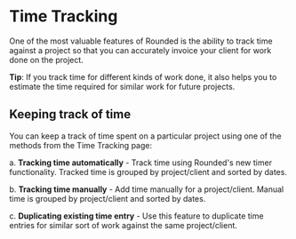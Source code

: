 # Time Tracking

One of the most valuable features of Rounded is the ability to track time against a project so that you can accurately invoice your client for work done on the project. 

**Tip**: If you track time for different kinds of work done, it also helps you to estimate the time required for similar work for future projects.

## Keeping track of time
You can keep a track of time spent on a particular project using one of the methods from the Time Tracking page:

a. **Tracking time automatically** - Track time using Rounded's new timer functionality. Tracked time is grouped by project/client and sorted by dates.

b. **Tracking time manually** - Add time manually for a project/client. Manual time is grouped by project/client and sorted by dates.

c. **Duplicating existing time entry** - Use this feature to duplicate time entries for similar sort of work against the same project/client.


